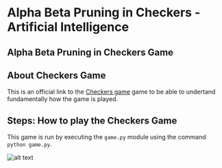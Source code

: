 # Alpha Beta Pruning in Checkers - Artificial Intelligence
## Alpha Beta Pruning in Checkers Game

## About Checkers Game
This is an official link to the [Checkers game](https://www.officialgamerules.org/checkers) game to be able to undertand fundamentally how the game is played.



## Steps: How to play the Checkers Game
This game is run by executing the `game.py` module using the command `python game.py`.

![alt text](https://drive.google.com/file/d/1x5EUGfCKA0DEoaITARnpfRDi1lM_pRmz/view?usp=share_link/200/200)